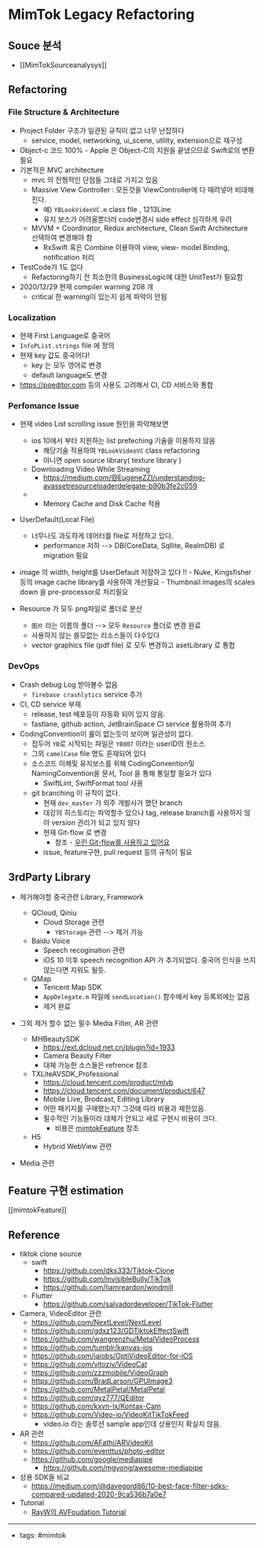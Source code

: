 # MimTok Legacy Refactoring

## Souce 분석
- [[MimTokSourceanalysys]]
## Refactoring
###  File Structure & Architecture 
- Project Folder 구조가 일관된 규칙이 없고 너무 난잡하다 
	- service, model, networking, ui_scene, utility, extension으로 재구성
- Object-c 코드 100% 
		- Apple 은 Object-C의 지원을 끝냈으므로 Swift로의 변환필요 
- 기본적은 MVC architecture 
	- mvc 의 전형적인 단점들 그대로 가지고 있음 
	- Massive View Controller : 모든것을 ViewController에 다 때려넣어 비대해진다. 
		- 예) `YBLookVideoVC.m` class file , 1213Line
		- 유지 보스가 어려울뿐더러 code변경시 side effect 심각하게 우려 
	- MVVM + Coordinator, Redux architecture, Clean Swift Architecture 선택하여 변경해야 함
		-  RxSwift 혹은 Combine 이용하여 view, view- model Binding, notification 처리
- TestCode가 1도 없다
	- Refactoring하기 전 최소한의 BusinessLogic에 대한 UnitTest가 필요함
- 2020/12/29 현재 compiler warning 208 개
	- critical 한 warning이 있는지 쉽게 파악이 안됨
### Localization
- 현재 First Language로 중국어
- `InfoPList.strings` file 에 정의 
- 현재 key 값도 중국어다! 
	- key  는 모두 영어로 변경
	- default language도 변경
- https://poeditor.com 등의 사용도 고려해서 CI, CD 서비스와 통합
### Perfomance Issue
- 현재 video List scrolling issue 원인을 파악해보면 
	- ios 10에서 부터 지원하는 list prefeching 기술을 이용하지 않음 
		- 해당기술 적용하여 `YBLookVideoVC` class refactoring 
		- 아니면 open source library( texture library )
	- Downloading Video While Streaming
		- https://medium.com/@EugeneZZI/understanding-avassetresourceloaderdelegate-b90b3fe2c059
	- - Memory Cache and Disk Cache 적용
- UserDefault(Local File)
	- 너무나도 과도하게 데어터를 file로 저정하고 있다. 
		- performance 저하 --> DB(CoreData, Sqllite, RealmDB) 로 migration 필요 
- image 의 width, height를 UserDefault 저장하고 있다 !!
		- Nuke, Kingsfisher 등의 image cache library를 사용하여 개선필요
		- Thumbnail images의 scales down 을 pre-processor로 처리필요

- Resource 가 모두 png파일로 폴더로 분산 
	- `图片` 라는 이름의 폴더 --> 모두 `Resource` 폴더로 변경 완료
	- 사용하지 않는 쓸모없는 리소스들이 다수있다 
	- vector graphics file (pdf file) 로 모두 변경하고 asetLibrary 로 통합

### DevOps
- Crash debug Log 받아볼수 없음 
	- `firebase crashlytics` service 추가 
- CI, CD service 부재
	- release, test 배포등이 자동화 되어 있지 않음. 
	- fastlane, github action, JetBrainSpace CI service 활용하여 추가 
- CodingConvention이 룰이 없는듯이 보이며 일관성이 없다. 
	- 접두어 `YB`로 시작되는 파일은 `YB007` 이라는 userID의 원소스 
	- 그외 `camelCase` file 명도 혼재되어 있다 
	- 소스코드 이해및 유지보스를 위해 CodingConvention및 NamingConvention을 문서, Tool 을 통해 통일할 필요가 있다 
		- SwiftLint, SwiftFormat tool 사용
	- git branching 이 규칙이 없다. 
		- 현재 `dev_master` 가 외주 개발사가 했던 branch 
		- 대강의 히스토리는 파악할수 있으나 tag, release branch를 사용하지 않아 version 관리가 되고 있지 않다
		- 현재 Git-flow 로 변경 
			- 참조 - [우린 Git-flow를 사용하고 있어요](https://woowabros.github.io/experience/2017/10/30/baemin-mobile-git-branch-strategy.html)
		- issue, feature구현, pull request 등의 규칙이 필요


## 3rdParty Library
- 제거해야할 중국관련 Library, Framework
	- QCloud, Qiniu
		- Cloud Storage 관련
			- `YBStorage` 관련 --> 제거 가능 
	- Baidu Voice
		- Speech recogination 관련
		- iOS 10 이후 speech recognition API 가 추가되었다. 중국어 인식을 쓰지 않는다면 지워도 될듯.
	- QMap
		- Tencent Map SDK
		- `AppDelegate.m` 파일에 `sendLocation()` 함수에서 key 등록외에는 없음 
		- 제거 완료

- 그외 제거 할수 없는 필수 Media Filter, AR 관련 
	- MHBeautySDK
		- https://ext.dcloud.net.cn/plugin?id=1933
		- Camera Beauty Filter 
		- 대체 가능한 소스들은 refrence 참조
	- TXLiteAVSDK_Professional
		- https://cloud.tencent.com/product/mlvb
		- https://cloud.tencent.com/document/product/647
		- Mobile Live, Brodcast, Editing Library 
		- 어떤 패키지를 구매했는지? 그것에 따라 비용과 제한있음. 
		- 필수적인 기능들이라 대체가 안되고 새로 구현시 비용이 크다. 
			- 비용은 [mimtokFeature](mimtokFeature.md) 참조
	- H5 
		- Hybrid WebView 관련

- Media 관련


## Feature 구현 estimation
[[mimtokFeature]]

## Reference 
- tiktok clone source
	- swift 
		- https://github.com/dks333/Tiktok-Clone
		- https://github.com/invisibleBully/TikTok
		- https://github.com/liamreardon/windmill
	- Flutter
		- https://github.com/salvadordeveloper/TikTok-Flutter
- Camera, VideoEditor 관련
	- https://github.com/NextLevel/NextLevel
	- https://github.com/gdxz123/GDTiktokEffectSwift 
	- https://github.com/wangrenzhu/MetalVideoProcess
	- https://github.com/tumblr/kanvas-ios
	- https://github.com/jaiobs/OptiVideoEditor-for-iOS
	- https://github.com/vitoziv/VideoCat
	- https://github.com/zzzmobile/VideoGraph
	- https://github.com/BradLarson/GPUImage3
	- https://github.com/MetalPetal/MetalPetal
	- https://github.com/qyz777/QEditor
	- https://github.com/kxvn-lx/Kontax-Cam
	- https://github.com/Video-io/VideoKitTikTokFeed
		- video.io 라는 솔루션 sample app인데 상용인지 확실치 않음.
- AR 관련
	- https://github.com/AFathi/ARVideoKit
	- https://github.com/eventtus/photo-editor
	- https://github.com/google/mediapipe
		- https://github.com/mgyong/awesome-mediapipe
- 상용 SDK들 비교
	- https://medium.com/@davegord86/10-best-face-filter-sdks-compared-updated-2020-9ca536b7a0e7
- Tutorial
	- [RayW의 AVFoudation Tutorial](https://www.raywenderlich.com/library?category_ids%5B%5D=157&domain_ids%5B%5D=1&sort_order=released_at)

----
- tags: #mimtok
